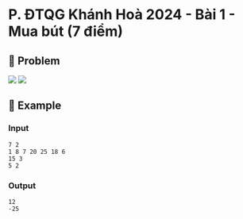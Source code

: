 # P. ĐTQG Khánh Hoà 2024 - Bài 1 - Mua bút (7 điểm)

## 📖 Problem

![](https://espresso.codeforces.com/a3108343995a8024d351dfa73bb354e79e8bc391.png)
![](https://espresso.codeforces.com/3e30c9af0f38f1e190b26533c61e7ee9d0107998.png)


## 🧠 Example

### Input

```text
7 2
1 8 7 20 25 18 6
15 3
5 2
```

### Output

```text
12
-25
```


